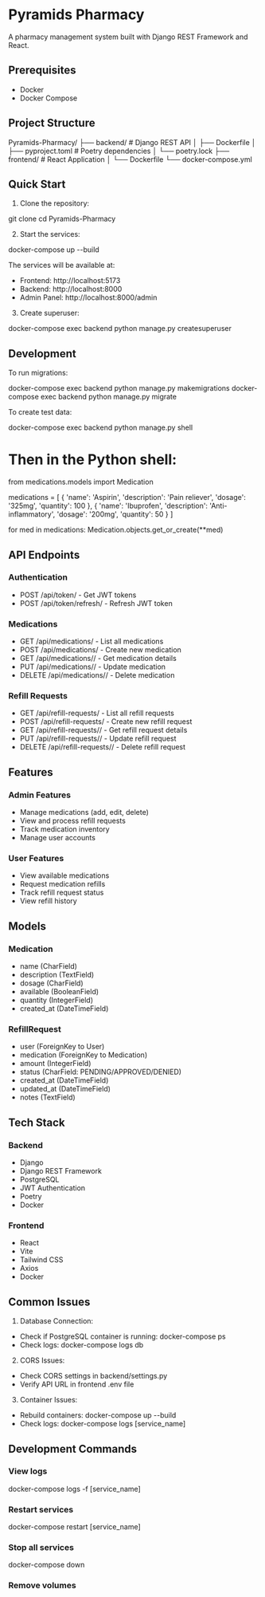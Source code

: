 # Pyramids Pharmacy

A pharmacy management system built with Django REST Framework and React.

## Prerequisites

- Docker
- Docker Compose

## Project Structure

Pyramids-Pharmacy/
├── backend/         # Django REST API
│   ├── Dockerfile
│   ├── pyproject.toml  # Poetry dependencies
│   └── poetry.lock
├── frontend/        # React Application
│   └── Dockerfile
└── docker-compose.yml

## Quick Start

1. Clone the repository:

git clone <repository-url>
cd Pyramids-Pharmacy

2. Start the services:

docker-compose up --build

The services will be available at:
- Frontend: http://localhost:5173
- Backend: http://localhost:8000
- Admin Panel: http://localhost:8000/admin

3. Create superuser:

docker-compose exec backend python manage.py createsuperuser

## Development

To run migrations:

docker-compose exec backend python manage.py makemigrations
docker-compose exec backend python manage.py migrate

To create test data:

docker-compose exec backend python manage.py shell

# Then in the Python shell:
from medications.models import Medication

medications = [
    {
        'name': 'Aspirin',
        'description': 'Pain reliever',
        'dosage': '325mg',
        'quantity': 100
    },
    {
        'name': 'Ibuprofen',
        'description': 'Anti-inflammatory',
        'dosage': '200mg',
        'quantity': 50
    }
]

for med in medications:
    Medication.objects.get_or_create(**med)

## API Endpoints

### Authentication
- POST /api/token/ - Get JWT tokens
- POST /api/token/refresh/ - Refresh JWT token

### Medications
- GET /api/medications/ - List all medications
- POST /api/medications/ - Create new medication
- GET /api/medications/<id>/ - Get medication details
- PUT /api/medications/<id>/ - Update medication
- DELETE /api/medications/<id>/ - Delete medication

### Refill Requests
- GET /api/refill-requests/ - List all refill requests
- POST /api/refill-requests/ - Create new refill request
- GET /api/refill-requests/<id>/ - Get refill request details
- PUT /api/refill-requests/<id>/ - Update refill request
- DELETE /api/refill-requests/<id>/ - Delete refill request

## Features

### Admin Features
- Manage medications (add, edit, delete)
- View and process refill requests
- Track medication inventory
- Manage user accounts

### User Features
- View available medications
- Request medication refills
- Track refill request status
- View refill history

## Models

### Medication
- name (CharField)
- description (TextField)
- dosage (CharField)
- available (BooleanField)
- quantity (IntegerField)
- created_at (DateTimeField)

### RefillRequest
- user (ForeignKey to User)
- medication (ForeignKey to Medication)
- amount (IntegerField)
- status (CharField: PENDING/APPROVED/DENIED)
- created_at (DateTimeField)
- updated_at (DateTimeField)
- notes (TextField)

## Tech Stack

### Backend
- Django
- Django REST Framework
- PostgreSQL
- JWT Authentication
- Poetry
- Docker

### Frontend
- React
- Vite
- Tailwind CSS
- Axios
- Docker

## Common Issues

1. Database Connection:
- Check if PostgreSQL container is running:
  docker-compose ps
- Check logs:
  docker-compose logs db

2. CORS Issues:
- Check CORS settings in backend/settings.py
- Verify API URL in frontend .env file

3. Container Issues:
- Rebuild containers:
  docker-compose up --build
- Check logs:
  docker-compose logs [service_name]

## Development Commands

### View logs
docker-compose logs -f [service_name]

### Restart services
docker-compose restart [service_name]

### Stop all services
docker-compose down

### Remove volumes



